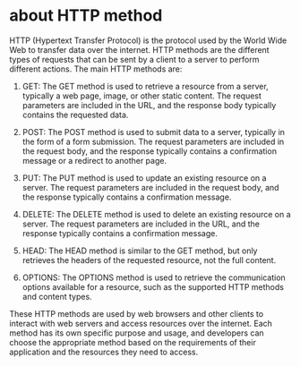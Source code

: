 # about HTTP method

HTTP (Hypertext Transfer Protocol) is the protocol used by the World Wide Web to transfer data over the internet. HTTP methods are the different types of requests that can be sent by a client to a server to perform different actions. The main HTTP methods are:

1. GET: The GET method is used to retrieve a resource from a server, typically a web page, image, or other static content. The request parameters are included in the URL, and the response body typically contains the requested data.
    
2. POST: The POST method is used to submit data to a server, typically in the form of a form submission. The request parameters are included in the request body, and the response typically contains a confirmation message or a redirect to another page.
    
3. PUT: The PUT method is used to update an existing resource on a server. The request parameters are included in the request body, and the response typically contains a confirmation message.
    
4. DELETE: The DELETE method is used to delete an existing resource on a server. The request parameters are included in the URL, and the response typically contains a confirmation message.
    
5. HEAD: The HEAD method is similar to the GET method, but only retrieves the headers of the requested resource, not the full content.
    
6. OPTIONS: The OPTIONS method is used to retrieve the communication options available for a resource, such as the supported HTTP methods and content types.
    

These HTTP methods are used by web browsers and other clients to interact with web servers and access resources over the internet. Each method has its own specific purpose and usage, and developers can choose the appropriate method based on the requirements of their application and the resources they need to access.